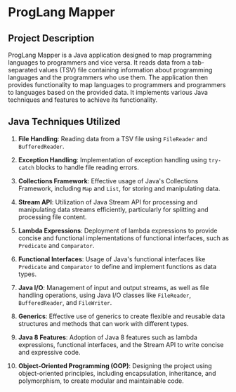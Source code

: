 # ProgLang Mapper

## Project Description
ProgLang Mapper is a Java application designed to map programming languages to programmers and vice versa. It reads data from a tab-separated values (TSV) file containing information about programming languages and the programmers who use them. The application then provides functionality to map languages to programmers and programmers to languages based on the provided data. It implements various Java techniques and features to achieve its functionality.

## Java Techniques Utilized

1. **File Handling**: Reading data from a TSV file using `FileReader` and `BufferedReader`.
   
2. **Exception Handling**: Implementation of exception handling using `try-catch` blocks to handle file reading errors.

3. **Collections Framework**: Effective usage of Java's Collections Framework, including `Map` and `List`, for storing and manipulating data.

4. **Stream API**: Utilization of Java Stream API for processing and manipulating data streams efficiently, particularly for splitting and processing file content.

5. **Lambda Expressions**: Deployment of lambda expressions to provide concise and functional implementations of functional interfaces, such as `Predicate` and `Comparator`.

6. **Functional Interfaces**: Usage of Java's functional interfaces like `Predicate` and `Comparator` to define and implement functions as data types.

7. **Java I/O**: Management of input and output streams, as well as file handling operations, using Java I/O classes like `FileReader`, `BufferedReader`, and `FileWriter`.

8. **Generics**: Effective use of generics to create flexible and reusable data structures and methods that can work with different types.

9. **Java 8 Features**: Adoption of Java 8 features such as lambda expressions, functional interfaces, and the Stream API to write concise and expressive code.

10. **Object-Oriented Programming (OOP)**: Designing the project using object-oriented principles, including encapsulation, inheritance, and polymorphism, to create modular and maintainable code.
